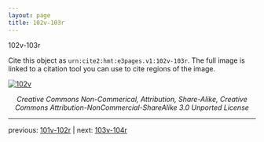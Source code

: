 ```yaml
---
layout: page
title: 102v-103r
---
```


102v-103r

Cite this object as `urn:cite2:hmt:e3pages.v1:102v-103r`. The full image is linked to a citation tool you can use to cite regions of the image.

[![102v](http://www.homermultitext.org/iipsrv?IIIF=/project/homer/pyramidal/deepzoom/hmt/e3bifolio/v1/E3_102v_103r.tif/full/800,/0/default.jpg)](http://www.homermultitext.org/ict2/?urn=urn:cite2:hmt:e3bifolio.v1:E3_102v_103r) 

<p style="text-align: center; font-style: italic;">Creative Commons Non-Commerical, Attribution, Share-Alike, Creative Commons Attribution-NonCommercial-ShareAlike 3.0 Unported License</p>

---

previous: [101v-102r](../101v-102r/) | next: [103v-104r](../103v-104r/)